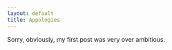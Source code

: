 ```yaml
---
layout: default
title: Appologies
---
```


Sorry, obviously, my first post was very over ambitious.
